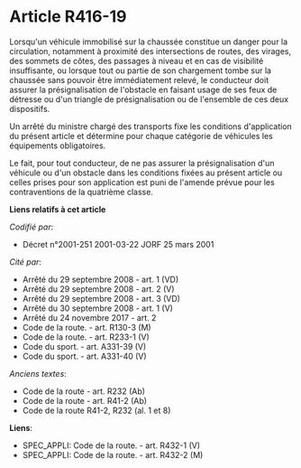 # Article R416-19

Lorsqu'un véhicule immobilisé sur la chaussée constitue un danger pour la circulation, notamment à proximité des
intersections de routes, des virages, des sommets de côtes, des passages à niveau et en cas de visibilité insuffisante, ou
lorsque tout ou partie de son chargement tombe sur la chaussée sans pouvoir être immédiatement relevé, le conducteur doit
assurer la présignalisation de l'obstacle en faisant usage de ses feux de détresse ou d'un triangle de présignalisation ou de
l'ensemble de ces deux dispositifs.

Un arrêté du ministre chargé des transports fixe les conditions d'application du présent article et détermine pour chaque
catégorie de véhicules les équipements obligatoires.

Le fait, pour tout conducteur, de ne pas assurer la présignalisation d'un véhicule ou d'un obstacle dans les conditions
fixées au présent article ou celles prises pour son application est puni de l'amende prévue pour les contraventions de la
quatrième classe.

**Liens relatifs à cet article**

_Codifié par_:

  - Décret n°2001-251 2001-03-22 JORF 25 mars 2001

_Cité par_:

  - Arrêté du 29 septembre 2008 - art. 1 (VD)
  - Arrêté du 29 septembre 2008 - art. 2 (V)
  - Arrêté du 29 septembre 2008 - art. 3 (VD)
  - Arrêté du 30 septembre 2008 - art. 1 (V)
  - Arrêté du 24 novembre 2017 - art. 2
  - Code de la route. - art. R130-3 (M)
  - Code de la route. - art. R233-1 (V)
  - Code du sport. - art. A331-39 (V)
  - Code du sport. - art. A331-40 (V)

_Anciens textes_:

  - Code de la route - art. R232 (Ab)
  - Code de la route - art. R41-2 (Ab)
  - Code de la route R41-2, R232 (al. 1 et 8)

**Liens**:

  - SPEC_APPLI: Code de la route. - art. R432-1 (V)
  - SPEC_APPLI: Code de la route. - art. R432-2 (M)
